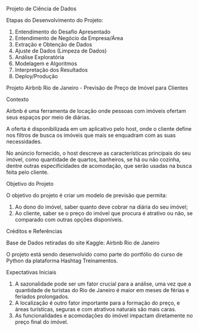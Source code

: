 Projeto de Ciência de Dados

Etapas do Desenvolvimento do Projeto:

1. Entendimento do Desafio Apresentado
2. Entendimento de Negócio da Empresa/Área
3. Extração e Obtenção de Dados
4. Ajuste de Dados (Limpeza de Dados)
5. Análise Exploratória
6. Modelagem e Algoritmos
7. Interpretação dos Resultados
8. Deploy/Produção

   
Projeto Airbnb Rio de Janeiro - Previsão de Preço de Imóvel para Clientes

Contexto

Airbnb é uma ferramenta de locação onde pessoas com imóveis ofertam seus espaços por meio de diárias.

A oferta é disponibilizada em um aplicativo pelo host, onde o cliente define nos filtros de busca os imóveis que mais se enquadram com as suas necessidades.

No anúncio fornecido, o host descreve as características principais do seu imóvel, como quantidade de quartos, banheiros, se há ou não cozinha, dentre outras especificidades de acomodação, que serão usadas na busca feita pelo cliente.

Objetivo do Projeto

O objetivo do projeto é criar um modelo de previsão que permita:
1. Ao dono do imóvel, saber quanto deve cobrar na diária do seu imóvel;
2. Ao cliente, saber se o preço do imóvel que procura é atrativo ou não, se comparado com outras opções disponíveis.
   
Créditos e Referências

Base de Dados retiradas do site Kaggle: Airbnb Rio de Janeiro

O projeto está sendo desenvolvido como parte do portfólio do curso de Python da plataforma Hashtag Treinamentos.

Expectativas Iniciais

1. A sazonalidade pode ser um fator crucial para a análise, uma vez que a quantidade de turistas do Rio de Janeiro é maior em meses de férias e feriados prolongados.
2. A localização é outro fator importante para a formação do preço, e áreas turísticas, seguras e com atrativos naturais são mais caras.
3. As funcionalidades e acomodações do imóvel impactam diretamente no preço final do imóvel.
